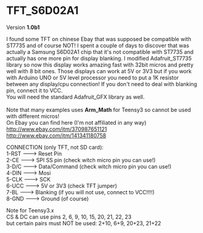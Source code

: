 TFT_S6D02A1
===========

Version <b>1.0b1</b><br>

I found some TFT on chinese Ebay that was supposed be compatible with ST7735 and of course NOT! I spent a couple of days to discover that was actually
a Samsung S6D02A1 chip that it's not compatible with ST7735 and actually has one more pin for display blanking.
I modified Adafruit_ST7735 library so now this display works amazing fast with 32bit micros and pretty well with 8 bit ones.
Those displays can work at 5V or 3V3 but if you work with Arduino UNO or 5V level processor you need to put a 1K resistor between
any display/cpu connection!
If you don't need to deal with blanking pin, connect it to VCC.
<br>
You will need the standard Adafruit_GFX library as well.<br>
<br>
Note that many examples uses <b>Arm_Math</b> for Teensy3 so cannot be used with different micros!<br>
On Ebay you can find here (I'm not affiliated in any way)<br>
http://www.ebay.com/itm/370987651121 <br>
http://www.ebay.com/itm/141341180758 <br>


CONNECTION (only TFT, not SD card):<br>
1-RST ---> Reset Pin<br>
2-CE  ---> SPI SS pin (check witch micro pin you can use!)<br>
3-D/C ---> Data/Command (check witch micro pin you can use!)<br>
4-DIN ---> Mosi<br>
5-CLK ---> SCK<br>
6-UCC ---> 5V or 3V3 (check TFT jumper)<br>
7-BL  ---> Blanking (if you will not use, connect to VCC!!!!)<br>
8-GND ---> Ground (of course)<br>

Note for Teensy3.x<br>
CS & DC can use pins 2, 6, 9, 10, 15, 20, 21, 22, 23<br>
but certain pairs must NOT be used: 2+10, 6+9, 20+23, 21+22<br>
